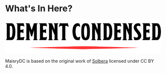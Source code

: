 # What's In Here?

<img src='./images/DementCondensed-Bold.svg' />

MaisryDC is based on the original work of [Solbera](https://www.reddit.com/r/UnearthedArcana/comments/3vpphx/5e_font_package_embeddable_cc_edition/) licensed under CC BY 4.0.
